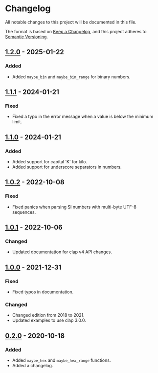 # Changelog
All notable changes to this project will be documented in this file.

The format is based on [Keep a Changelog](https://keepachangelog.com/en/1.0.0/),
and this project adheres to [Semantic Versioning](https://semver.org/spec/v2.0.0.html).

## [1.2.0] - 2025-01-22
### Added
- Added `maybe_bin` and `maybe_bin_range` for binary numbers.

## [1.1.1] - 2024-01-21
### Fixed
- Fixed a typo in the error message when a value is below the minimum limit.

## [1.1.0] - 2024-01-21
### Added
- Added support for capital 'K' for kilo.
- Added support for underscore separators in numbers.

## [1.0.2] - 2022-10-08
### Fixed
- Fixed panics when parsing SI numbers with multi-byte UTF-8 sequences.

## [1.0.1] - 2022-10-06
### Changed
- Updated documentation for clap v4 API changes.

## [1.0.0] - 2021-12-31
### Fixed
- Fixed typos in documentation.

### Changed
- Changed edition from 2018 to 2021.
- Updated examples to use clap 3.0.0.

## [0.2.0] - 2020-10-18
### Added
- Added `maybe_hex` and `maybe_hex_range` functions.
- Added a changelog.

[Unreleased]: https://github.com/newAM/clap-num/compare/1.2.0...HEAD
[1.2.0]: https://github.com/newAM/clap-num/compare/1.1.1...1.2.0
[1.1.1]: https://github.com/newAM/clap-num/compare/1.1.0...1.1.1
[1.1.1]: https://github.com/newAM/clap-num/compare/1.1.0...1.1.1
[1.1.0]: https://github.com/newAM/clap-num/compare/1.0.2...1.1.0
[1.0.2]: https://github.com/newAM/clap-num/compare/1.0.1...1.0.2
[1.0.1]: https://github.com/newAM/clap-num/compare/1.0.0...1.0.1
[1.0.0]: https://github.com/newAM/clap-num/compare/0.2.0...1.0.0
[0.2.0]: https://github.com/newAM/clap-num/releases/tag/0.2.0
